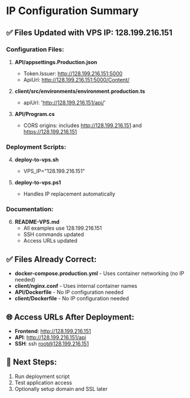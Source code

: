 # IP Configuration Summary

## ✅ Files Updated with VPS IP: 128.199.216.151

### Configuration Files:
1. **API/appsettings.Production.json**
   - Token.Issuer: http://128.199.216.151:5000
   - ApiUrl: http://128.199.216.151:5000/Content/

2. **client/src/environments/environment.production.ts**
   - apiUrl: 'http://128.199.216.151/api/'

3. **API/Program.cs**
   - CORS origins: includes http://128.199.216.151 and https://128.199.216.151

### Deployment Scripts:
4. **deploy-to-vps.sh**
   - VPS_IP="128.199.216.151"

5. **deploy-to-vps.ps1**
   - Handles IP replacement automatically

### Documentation:
6. **README-VPS.md**
   - All examples use 128.199.216.151
   - SSH commands updated
   - Access URLs updated

## ✅ Files Already Correct:
- **docker-compose.production.yml** - Uses container networking (no IP needed)
- **client/nginx.conf** - Uses internal container names
- **API/Dockerfile** - No IP configuration needed
- **client/Dockerfile** - No IP configuration needed

## 🌐 Access URLs After Deployment:
- **Frontend**: http://128.199.216.151
- **API**: http://128.199.216.151/api
- **SSH**: ssh root@128.199.216.151

## 📝 Next Steps:
1. Run deployment script
2. Test application access
3. Optionally setup domain and SSL later
